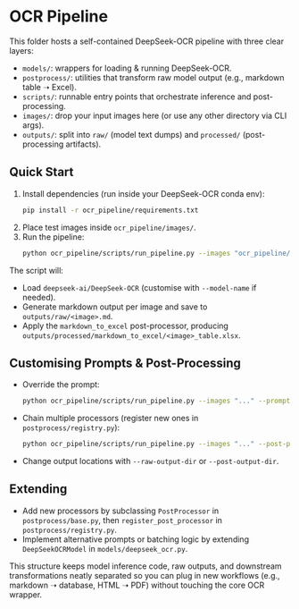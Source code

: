 # OCR Pipeline

This folder hosts a self-contained DeepSeek-OCR pipeline with three clear layers:

- `models/`: wrappers for loading & running DeepSeek-OCR.
- `postprocess/`: utilities that transform raw model output (e.g., markdown table ➝ Excel).
- `scripts/`: runnable entry points that orchestrate inference and post-processing.
- `images/`: drop your input images here (or use any other directory via CLI args).
- `outputs/`: split into `raw/` (model text dumps) and `processed/` (post-processing artifacts).

## Quick Start
1. Install dependencies (run inside your DeepSeek-OCR conda env):
   ```bash
   pip install -r ocr_pipeline/requirements.txt
   ```
2. Place test images inside `ocr_pipeline/images/`.
3. Run the pipeline:
   ```bash
   python ocr_pipeline/scripts/run_pipeline.py --images "ocr_pipeline/images/*.png"
   ```

The script will:
- Load `deepseek-ai/DeepSeek-OCR` (customise with `--model-name` if needed).
- Generate markdown output per image and save to `outputs/raw/<image>.md`.
- Apply the `markdown_to_excel` post-processor, producing `outputs/processed/markdown_to_excel/<image>_table.xlsx`.

## Customising Prompts & Post-Processing
- Override the prompt:
  ```bash
  python ocr_pipeline/scripts/run_pipeline.py --images "..." --prompt "<image>\n<|grounding|>OCR this image."
  ```
- Chain multiple processors (register new ones in `postprocess/registry.py`):
  ```bash
  python ocr_pipeline/scripts/run_pipeline.py --images "..." --post-processors markdown_to_excel another_processor
  ```
- Change output locations with `--raw-output-dir` or `--post-output-dir`.

## Extending
- Add new processors by subclassing `PostProcessor` in `postprocess/base.py`, then `register_post_processor` in `postprocess/registry.py`.
- Implement alternative prompts or batching logic by extending `DeepSeekOCRModel` in `models/deepseek_ocr.py`.

This structure keeps model inference code, raw outputs, and downstream transformations neatly separated so you can plug in new workflows (e.g., markdown ➝ database, HTML ➝ PDF) without touching the core OCR wrapper.
